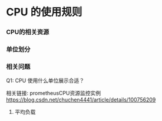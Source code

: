 # CPU 的使用规则

### CPU的相关资源
### 单位划分

### 相关问题

Q1: CPU 使用什么单位展示合适？




相关链接: prometheusCPU资源监控实例 https://blog.csdn.net/chuchen4441/article/details/100756209

1. 平均负载




